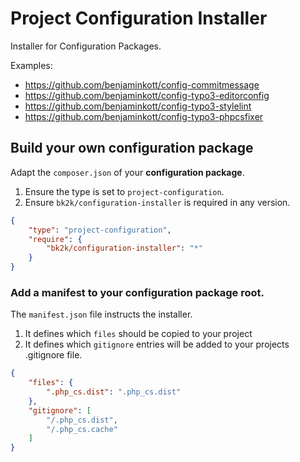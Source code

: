 # Project Configuration Installer

Installer for Configuration Packages.  

Examples:
- https://github.com/benjaminkott/config-commitmessage
- https://github.com/benjaminkott/config-typo3-editorconfig
- https://github.com/benjaminkott/config-typo3-stylelint
- https://github.com/benjaminkott/config-typo3-phpcsfixer

## Build your own configuration package

Adapt the `composer.json` of your **configuration package**.

1. Ensure the type is set to `project-configuration`.
1. Ensure `bk2k/configuration-installer` is required in any version.

```json
{
    "type": "project-configuration",
    "require": {
        "bk2k/configuration-installer": "*"
    }
}
   ```

### Add a manifest to your configuration package root.

The `manifest.json` file instructs the installer.

1. It defines which `files` should be copied to your project
1. It defines which `gitignore` entries will be added to your projects .gitignore file.


```json
{
    "files": {
        ".php_cs.dist": ".php_cs.dist"
    },
    "gitignore": [
        "/.php_cs.dist",
        "/.php_cs.cache"
    ]
}
```
